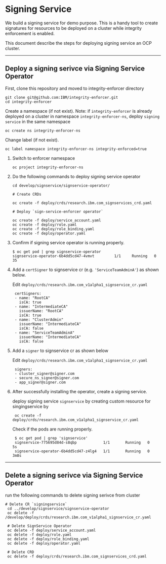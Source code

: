# Signing Service
We build a signing service for demo purpose. This is a handy tool to create signatures for resources to be deployed on a cluster while integrity enforcement is enabled. 

This document describe the steps for deploying signing service an OCP cluster.

---

## Deploy a signing serivce via Signing Service Operator

First, clone this repository and moved to integrity-enforcer directory

```
git clone git@github.com:IBM/integrity-enforcer.git
cd integrity-enforcer
```

Create a namespace (if not exist).
Note: if `integrity-enforcer` is already deployed on a cluster in namespace `integrity-enforcer-ns`,   deploy `signing service` in the same namespace

```
oc create ns integrity-enforcer-ns
```

Change label (if not exist).

```
oc label namespace integrity-enforcer-ns integrity-enforced=true
```

1. Switch to enforcer namespace

    ```
    oc project integrity-enforcer-ns
    ```
2. Do the following commands to deploy signing service operator   

    ```
    cd develop/signservice/signservice-operator/
    
    # Create CRDs
    
    oc create -f deploy/crds/research.ibm.com_signservices_crd.yaml  
    
    # Deploy `sign-service-enforcer operator`    

    oc create -f deploy/service_account.yaml 
    oc create -f deploy/role.yaml 
    oc create -f deploy/role_binding.yaml 
    oc create -f deploy/operator.yaml
    
    ```
3. Confirm if signing service operator is running properly. 

    ```
    $ oc get pod | grep signservice-operator
    signservice-operator-6b4dd5cd47-4vmvt         1/1     Running   0          35
    ```
4. Add a `certSigner` to signservice cr (e.g. `'ServiceTeamAdminA'`) as shown below.

   Edit `deploy/crds/research.ibm.com_v1alpha1_signservice_cr.yaml`
   
   ```
    certSigners:
    - name: "RootCA"
      isCA: true
    - name: "IntermediateCA"
      issuerName: "RootCA"
      isCA: true
    - name: "ClusterAdmin"
      issuerName: "IntermediateCA"
      isCA: false
    - name: "ServiceTeamAdminA"
      issuerName: "IntermediateCA"
      isCA: false
   ```
5. Add a `signer` to signservice cr as shown below

   Edit `deploy/crds/research.ibm.com_v1alpha1_signservice_cr.yaml`
   
   ```
    signers:
    - cluster_signer@signer.com
    - secure_ns_signer@signer.com
    - app_signer@signer.com
   ```
   
5. After successfully installing the operator, create a signing service.

    deploy signing service `signservice` by creating custom resource for singingservice by
   ```
    oc create -f deploy/crds/research.ibm.com_v1alpha1_signservice_cr.yaml
   ```
    
    Check if the pods are running properly. 
   ```
    $ oc get pod | grep 'signservice'
    signservice-775695d84d-s8qbp            1/1       Running   0          5s
    signservice-operator-6b4dd5cd47-z4lg4   1/1       Running   0          3m8s
   ```
---

## Delete a signing serivce via Signing Service Operator
  
   run the following commands to delete signing serivce from cluster
   ```
   # Delete CR `signingservice` 
    cd ../develop/signservice/signservice-operator
    oc delete -f /develop/deploy/crds/research.ibm.com_v1alpha1_signservice_cr.yaml 

    # Delete SignService Operator    
    oc delete -f deploy/service_account.yaml
    oc delete -f deploy/role.yaml
    oc delete -f deploy/role_binding.yaml
    oc delete -f deploy/operator.yaml

    # Delete CRD
    oc delete -f deploy/crds/research.ibm.com_signservices_crd.yaml
   ``` 
   
   
   
   
